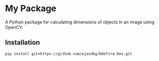 # My Package

A Python package for calculating dimensions of objects in an image using OpenCV.

## Installation

```bash
pip install git+https://github.com/ojasdkg/DAUltra-Dev.git
